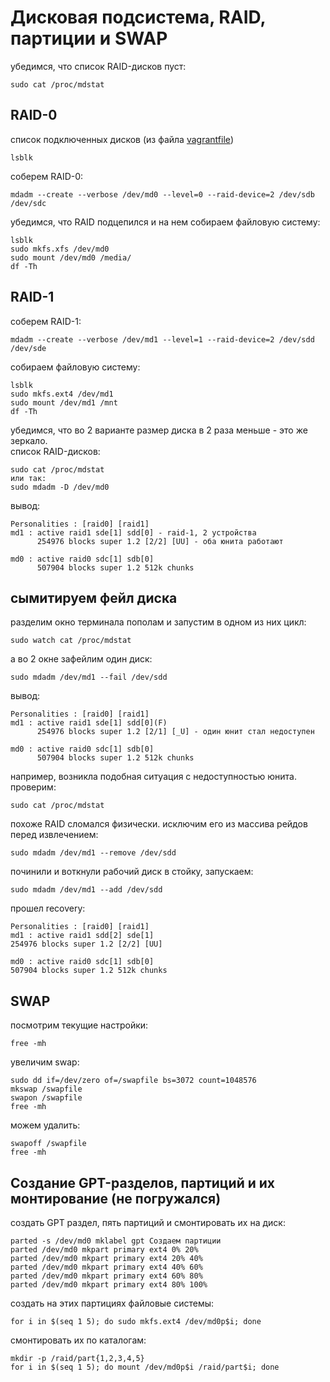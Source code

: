 # Дисковая подсистема, RAID, партиции и SWAP
убедимся, что список RAID-дисков пуст:
```
sudo cat /proc/mdstat
```
## RAID-0
список подключенных дисков (из файла [vagrantfile](vagrantfile))
```
lsblk
```
соберем RAID-0:
```
mdadm --create --verbose /dev/md0 --level=0 --raid-device=2 /dev/sdb /dev/sdc
```
убедимся, что RAID подцепился и на нем собираем файловую систему:
```
lsblk
sudo mkfs.xfs /dev/md0
sudo mount /dev/md0 /media/
df -Th
```
## RAID-1
соберем RAID-1:
```
mdadm --create --verbose /dev/md1 --level=1 --raid-device=2 /dev/sdd /dev/sde
```
собираем файловую систему:
```
lsblk
sudo mkfs.ext4 /dev/md1
sudo mount /dev/md1 /mnt
df -Th
```
убедимся, что во 2 варианте размер диска в 2 раза меньше - это же зеркало.  
список RAID-дисков:  
```
sudo cat /proc/mdstat
или так:
sudo mdadm -D /dev/md0
```
вывод:
```
Personalities : [raid0] [raid1]
md1 : active raid1 sde[1] sdd[0] - raid-1, 2 устройства
      254976 blocks super 1.2 [2/2] [UU] - оба юнита работают

md0 : active raid0 sdc[1] sdb[0]
      507904 blocks super 1.2 512k chunks
```
## сымитируем фейл диска
разделим окно терминала пополам и запустим в одном из них цикл:
```
sudo watch cat /proc/mdstat
```
а во 2 окне зафейлим один диск:
```
sudo mdadm /dev/md1 --fail /dev/sdd
```
вывод:
```
Personalities : [raid0] [raid1]
md1 : active raid1 sde[1] sdd[0](F)
      254976 blocks super 1.2 [2/1] [_U] - один юнит стал недоступен

md0 : active raid0 sdc[1] sdb[0]
      507904 blocks super 1.2 512k chunks
```
например, возникла подобная ситуация с недоступностью юнита. проверим:
```
sudo cat /proc/mdstat
```
похоже RAID сломался физически. исключим его из массива рейдов перед извлечением:
```
sudo mdadm /dev/md1 --remove /dev/sdd
```
починили и воткнули рабочий диск в стойку, запускаем:
```
sudo mdadm /dev/md1 --add /dev/sdd
```
прошел recovery:
```
Personalities : [raid0] [raid1]
md1 : active raid1 sdd[2] sde[1]
254976 blocks super 1.2 [2/2] [UU]

md0 : active raid0 sdc[1] sdb[0]
507904 blocks super 1.2 512k chunks
```
## SWAP
посмотрим текущие настройки:
```
free -mh
```
увеличим swap:  
```
sudo dd if=/dev/zero of=/swapfile bs=3072 count=1048576
mkswap /swapfile
swapon /swapfile
free -mh
```
можем удалить:
```
swapoff /swapfile
free -mh
```
## Создание GPT-разделов, партиций и их монтирование (не погружался)
создать GPT раздел, пять партиций и смонтировать их на диск:
```
parted -s /dev/md0 mklabel gpt Создаем партиции
parted /dev/md0 mkpart primary ext4 0% 20% 
parted /dev/md0 mkpart primary ext4 20% 40% 
parted /dev/md0 mkpart primary ext4 40% 60% 
parted /dev/md0 mkpart primary ext4 60% 80% 
parted /dev/md0 mkpart primary ext4 80% 100%
```
создать на этих партициях файловые системы:
```
for i in $(seq 1 5); do sudo mkfs.ext4 /dev/md0p$i; done
```
смонтировать их по каталогам:
```
mkdir -p /raid/part{1,2,3,4,5}
for i in $(seq 1 5); do mount /dev/md0p$i /raid/part$i; done
```
